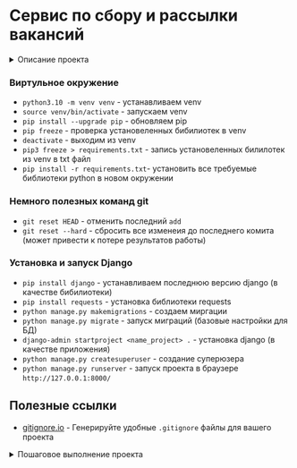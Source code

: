# Сервис по сбору и рассылки вакансий

<details>
<summary>Описание проекта</summary>

### Научимся
- как скрапить данные с сайтов
- как работает Django и как работают его компонеты между собой
- запускать процессы вне Django
- для оформления интерфейса воспользуемся [Bootstrap](https://getbootstrap.com/)
- разместим наш сайт на сервисе [heroku](https://www.heroku.com/) чтобы он был виден всем

### Инструменты
- Python
- Django

### Для скрапинга будут использоваться 2 бибилиотеки
- requests
- beautiful soup

### Оформление сайта
- Bootstrap

### IDE
- Vs code (Python от Microsofft и Djaneiro - Django Snippets)
- Pycharm
</details>

### Виртульное окружение
- `python3.10 -m venv venv` - устанавливаем venv
- `source venv/bin/activate` - запускаем venv
- `pip install --upgrade pip` - обновляем pip
- `pip freeze` - проверка установеленных бибилиотек в venv
- `deactivate` - выходим из venv
- `pip3 freeze > requirements.txt` - запись установеленных билилотек из venv в txt файл
- `pip install -r requirements.txt`- установить все требуемые библиотеки python в новом окружении
### Немного полезных команд git
- `git reset HEAD` - отменить последний `add`
- `git reset --hard` - сбросить все изменеия до последнего комита (может привести к потере результатов работы)
### Установка и запуск Django
- `pip install django` - устанавливаем последнюю версию django (в качестве бибилиотеки)
- `pip install requests` - установка библиотеки requests
- `python manage.py makemigrations` - создаем миргации
- `python manage.py migrate` - запуск миграций (базовые настройки для БД)
- `django-admin startproject <name_project> .` - установка django (в качестве приложения)
- `python manage.py createsuperuser` - создание суперюзера
- `python manage.py runserver` - запуск проекта в браузере `http://127.0.0.1:8000/`

## Полезные ссылки
- [gitignore.io](https://www.toptal.com/developers/gitignore/) - Генерируйте удобные `.gitignore` файлы для вашего проекта


<details>
<summary>Пошаговое выполнение проекта</summary>

- `part1-2, 001` Схема работы джанга и его компонентов
<img width="1615" alt="image" src="https://user-images.githubusercontent.com/58044383/206925171-dbd04e9f-4456-4301-b852-f20cc8bc8925.png">

- `part1-2, 003` Перевел админку на русский
<img width="1262" alt="image" src="https://user-images.githubusercontent.com/58044383/206928854-10938b5d-58b6-42bb-86b6-99957e4205c8.png">

- `part1-2, 004` Подключил страницу `/home`
  <img width="338" alt="image" src="https://user-images.githubusercontent.com/58044383/207385563-3a193cd2-e2ff-4754-99c8-cb15f3a5aaca.png">
</details>
